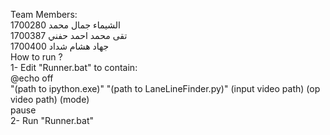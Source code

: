 Team Members: <br>
الشيماء جمال محمد 1700280<br>
تقى محمد احمد حفني 1700387 <br>
جهاد هشام شداد 1700400<br>
How to run ?<br>
1- Edit "Runner.bat" to contain:<br>
@echo off<br>
"(path to ipython.exe)" "(path to LaneLineFinder.py)" (input video path) (op video path) (mode)<br>
pause<br>
2- Run "Runner.bat"
